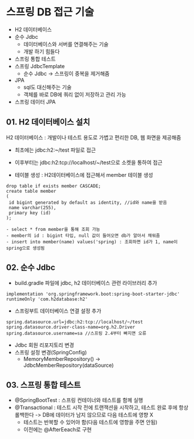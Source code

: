 # 스프링 DB 접근 기술
* H2 데이터베이스
* 순수 Jdbc
    * 데이터베이스와 서버를 연결해주는 기술
    * 개발 하기 힘들다
* 스프링 통합 테스트
* 스프링 JdbcTemplate
    * 순수 Jdbc -> 스프링이 중복을 제거해줌
* JPA
    * sql도 대신해주는 기술 
    * 객체를 바로 DB에 쿼리 없이 저장하고 관리 가능
* 스프링 데이터 JPA

## 01. H2 데이터베이스 설치

H2 데이터베이스 : 개발이나 테스트 용도로 가볍고 편리한 DB, 웹 화면을 제공해줌

- 최초에는 jdbc:h2:~/test 파일로 접근
- 이후부터는 jdbc:h2:tcp://localhost/~/test으로 소켓을 통하여 접근 


- 테이블 생성 : H2데이터베이스에 접근해서 member 테이블 생성
~~~
drop table if exists member CASCADE;
create table member
(
 id bigint generated by default as identity, //id와 name을 받음
 name varchar(255),
 primary key (id)
);
~~~

    - select * from member을 통해 조회 가능
    - member의 id : bigint 타입, null 값이 들어오면 db가 알아서 채워줌
    - insert into member(name) values('spring) : 조회하면 id가 1, name이 spring으로 생성됨 

## 02. 순수 Jdbc

- build.gradle 파일에 jdbc, h2 데이터베이스 관련 라이브러리 추가

~~~
implementation 'org.springframework.boot:spring-boot-starter-jdbc'
runtimeOnly 'com.h2database:h2'
~~~

- 스프링부트 데이터베이스 연결 설정 추가

~~~
spring.datasource.url=jdbc:h2:tcp://localhost/~/test
spring.datasource.driver-class-name=org.h2.Driver
spring.datasource.username=sa //스프링 2.4부터 빠지면 오류
~~~

- Jdbc 회원 리포지토리 변경
- 스프링 설정 변경(SpringConfig)
    - MemoryMemberRepository() -> JdbcMemberRepository(dataSource)


## 03. 스프링 통합 테스트

- @SpringBootTest : 스프링 컨테이너와 테스트를 함께 실행
- @Transactional : 테스트 시작 전에 트랜잭션을 시작하고, 테스트 완료 후에 항상 롤백한다 -> DB에 데이터가 남지 않으므로 다음 테스트에 영향 X
    - 테스트는 반복할 수 있어야 함(다음 테스트에 영향을 주면 안됨)
    - 이전에는 @AfterEeach로 구현

    


